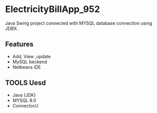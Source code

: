 # ElectricityBillApp_952
Java Swing project connected with MYSQL database
connection using JDBX.

## Features
- Add, View ,update
- MySQL beckend
- Netbeans IDE

## TOOLS Uesd
- Java (JDK)
- MYSQL 8.0
- Connector/J
